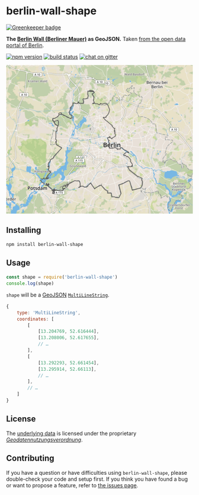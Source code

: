 # berlin-wall-shape

[![Greenkeeper badge](https://badges.greenkeeper.io/derhuerst/berlin-wall-shape.svg)](https://greenkeeper.io/)

**The [Berlin Wall (Berliner Mauer)](https://en.wikipedia.org/wiki/Berlin_Wall) as GeoJSON.** Taken [from the open data portal of Berlin](https://daten.berlin.de/datensaetze/verlauf-der-berliner-mauer-1989-hinterlandmauer-wfs).

[![npm version](https://img.shields.io/npm/v/berlin-wall-shape.svg)](https://www.npmjs.com/package/berlin-wall-shape)
[![build status](https://api.travis-ci.org/derhuerst/berlin-wall-shape.svg?branch=master)](https://travis-ci.org/derhuerst/berlin-wall-shape)
[![chat on gitter](https://badges.gitter.im/derhuerst.svg)](https://gitter.im/derhuerst)

[![a screenshot of a map showing the shape](screenshot.png)](https://bl.ocks.org/d/4480d1e005423fe84529fde08bc52b8d)


## Installing

```shell
npm install berlin-wall-shape
```


## Usage

```js
const shape = require('berlin-wall-shape')
console.log(shape)
```

`shape` will be a [GeoJSON](http://geojson.org/) [`MultiLineString`](https://tools.ietf.org/html/rfc7946#section-3.1.5).

```js
{
	type: 'MultiLineString',
	coordinates: [
		[
			[13.204769, 52.616444],
			[13.208006, 52.617655],
			// …
		],
		[
			[13.292293, 52.661454],
			[13.295914, 52.66113],
			// …
		],
		// …
	]
}
```


## License

The [underlying data](https://daten.berlin.de/datensaetze/verlauf-der-berliner-mauer-1989-hinterlandmauer-wfs) is licensed under the proprietary [*Geodatennutzungsverordnung*](license.md).


## Contributing

If you have a question or have difficulties using `berlin-wall-shape`, please double-check your code and setup first. If you think you have found a bug or want to propose a feature, refer to [the issues page](https://github.com/derhuerst/berlin-wall-shape/issues).
